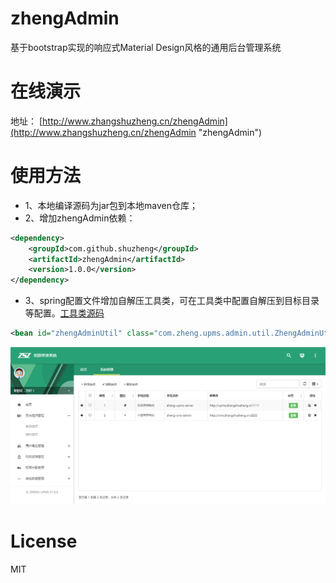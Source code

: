 # zhengAdmin

基于bootstrap实现的响应式Material Design风格的通用后台管理系统

# 在线演示

地址： [http://www.zhangshuzheng.cn/zhengAdmin](http://www.zhangshuzheng.cn/zhengAdmin "zhengAdmin")

# 使用方法

* 1、本地编译源码为jar包到本地maven仓库；
* 2、增加zhengAdmin依赖：
``` xml
<dependency>
    <groupId>com.github.shuzheng</groupId>
    <artifactId>zhengAdmin</artifactId>
    <version>1.0.0</version>
</dependency>
``` 
* 3、spring配置文件增加自解压工具类，可在工具类中配置自解压到目标目录等配置。[工具类源码](https://github.com/shuzheng/zheng/blob/master/zheng-upms/zheng-upms-server/src/main/java/com/zheng/upms/admin/util/ZhengAdminUtil.java "工具类源码")
``` xml
<bean id="zhengAdminUtil" class="com.zheng.upms.admin.util.ZhengAdminUtil"></bean>
``` 


![预览效果图](images/zheng-upms-crud.png)

# License
  MIT

